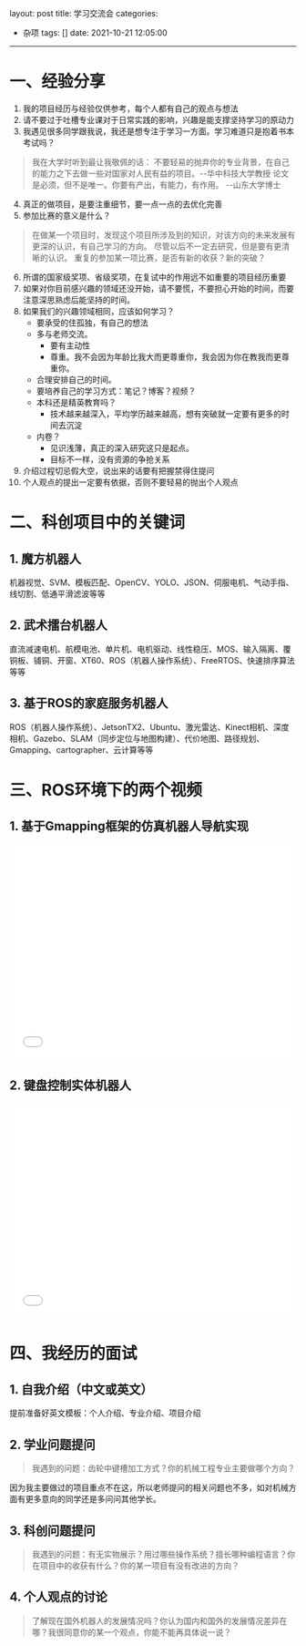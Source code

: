 layout: post
title: 学习交流会
categories:
  - 杂项
tags: []
date: 2021-10-21 12:05:00
---
# 一、经验分享
1. 我的项目经历与经验仅供参考，每个人都有自己的观点与想法
2. 请不要过于吐槽专业课对于日常实践的影响，兴趣是能支撑坚持学习的原动力
3. 我遇见很多同学跟我说，我还是想专注于学习一方面。学习难道只是抱着书本考试吗？


> 我在大学时听到最让我敬佩的话：
> 不要轻易的抛弃你的专业背景，在自己的能力之下去做一些对国家对人民有益的项目。--华中科技大学教授
> 论文是必须，但不是唯一。你要有产出，有能力，有作用。    --山东大学博士

4. 真正的做项目，是要注重细节，要一点一点的去优化完善
5. 参加比赛的意义是什么？

> 在做某一个项目时，发现这个项目所涉及到的知识，对该方向的未来发展有更深的认识，有自己学习的方向。
> 尽管以后不一定去研究，但是要有更清晰的认识。
> 重复的参加某一项比赛，是否有新的收获？新的突破？

6. 所谓的国家级奖项、省级奖项，在复试中的作用远不如重要的项目经历重要
7. 如果对你目前感兴趣的领域还没开始，请不要慌，不要担心开始的时间，而要注意深思熟虑后能坚持的时间。
8. 如果我们的兴趣领域相同，应该如何学习？
   + 要承受的住孤独，有自己的想法
   + 多与老师交流。
     + 要有主动性
     + 尊重。我不会因为年龄比我大而更尊重你，我会因为你在教我而更尊重你。
   + 合理安排自己的时间。
   + 要培养自己的学习方式：笔记？博客？视频？
   + 本科还是精英教育吗？
     + 技术越来越深入，平均学历越来越高，想有突破就一定要有更多的时间去沉淀
   + 内卷？
     + 见识浅薄，真正的深入研究这只是起点。
     + 目标不一样，没有资源的争抢关系
9. 介绍过程切忌假大空，说出来的话要有把握禁得住提问
10. 个人观点的提出一定要有依据，否则不要轻易的抛出个人观点


# 二、科创项目中的关键词

## 1. 魔方机器人
机器视觉、SVM、模板匹配、OpenCV、YOLO、JSON、伺服电机、气动手指、线切割、低通平滑滤波等等

## 2. 武术擂台机器人
直流减速电机、航模电池、单片机、电机驱动、线性稳压、MOS、输入隔离、覆铜板、铺铜、开窗、XT60、ROS（机器人操作系统）、FreeRTOS、快速排序算法等等

## 3. 基于ROS的家庭服务机器人

ROS（机器人操作系统）、JetsonTX2、Ubuntu、激光雷达、Kinect相机、深度相机、Gazebo、SLAM（同步定位与地图构建）、代价地图、路径规划、Gmapping、cartographer、云计算等等

# 三、ROS环境下的两个视频
## 1. 基于Gmapping框架的仿真机器人导航实现

<div style="position: relative; width: 100%; height: 0; padding-bottom: 75%;"><iframe src="//player.bilibili.com/player.html?aid=933674475&bvid=BV1QT4y1o7GM&cid=428474944&page=1" scrolling="no" frameborder="no" framespacing="0" allowfullscreen="true" style="position: absolute; width: 100%; height: 100%; left: 0; top: 0;"> </iframe></div>


## 2. 键盘控制实体机器人

<div style="position: relative; width: 100%; height: 0; padding-bottom: 75%;"><iframe src="//player.bilibili.com/player.html?aid=293738854&bvid=BV1JF411e77L&cid=428528160&page=1" scrolling="no" frameborder="no" framespacing="0" allowfullscreen="true" style="position: absolute; width: 100%; height: 100%; left: 0; top: 0;"> </iframe></div>


# 四、我经历的面试

## 1. 自我介绍（中文或英文）
提前准备好英文模板：个人介绍、专业介绍、项目介绍

## 2. 学业问题提问

> 我遇到的问题：齿轮中键槽加工方式？你的机械工程专业主要做哪个方向？

因为我主要做过的项目重点不在这，所以老师提问的相关问题也不多，如对机械方面有更多意向的同学还是多问问其他学长。

## 3. 科创问题提问

> 我遇到的问题：有无实物展示？用过哪些操作系统？擅长哪种编程语言？你在项目中的收获有什么？你的某一项目有没有改进的方向？

## 4. 个人观点的讨论

> 了解现在国外机器人的发展情况吗？你认为国内和国外的发展情况差异在哪？我很同意你的某一个观点，你能不能再具体说一说？

